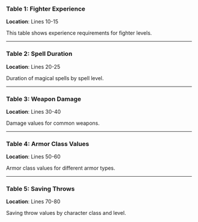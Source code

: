 ### Table 1: Fighter Experience

**Location**: Lines 10-15

This table shows experience requirements for fighter levels.

---

### Table 2: Spell Duration

**Location**: Lines 20-25

Duration of magical spells by spell level.

---

### Table 3: Weapon Damage

**Location**: Lines 30-40

Damage values for common weapons.

---

### Table 4: Armor Class Values

**Location**: Lines 50-60

Armor class values for different armor types.

---

### Table 5: Saving Throws

**Location**: Lines 70-80

Saving throw values by character class and level.
